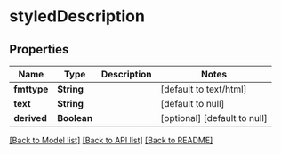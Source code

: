 # styledDescription
## Properties

Name | Type | Description | Notes
------------ | ------------- | ------------- | -------------
**fmttype** | **String** |  | [default to text/html]
**text** | **String** |  | [default to null]
**derived** | **Boolean** |  | [optional] [default to null]

[[Back to Model list]](../README.md#documentation-for-models) [[Back to API list]](../README.md#documentation-for-api-endpoints) [[Back to README]](../README.md)

